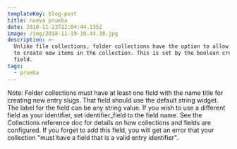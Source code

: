 ```yaml
---
templateKey: blog-post
title: nueva prueba
date: 2018-11-23T22:04:44.135Z
image: /img/2018-11-19-10.44.38.jpg
description: >-
  Unlike file collections, folder collections have the option to allow editors
  to create new items in the collection. This is set by the boolean create
  field.
tags:
  - prueba
---
```

Note: Folder collections must have at least one field with the name title for creating new entry slugs. That field should use the default string widget. The label for the field can be any string value. If you wish to use a different field as your identifier, set identifier_field to the field name. See the Collections reference doc for details on how collections and fields are configured. If you forget to add this field, you will get an error that your collection "must have a field that is a valid entry identifier".
